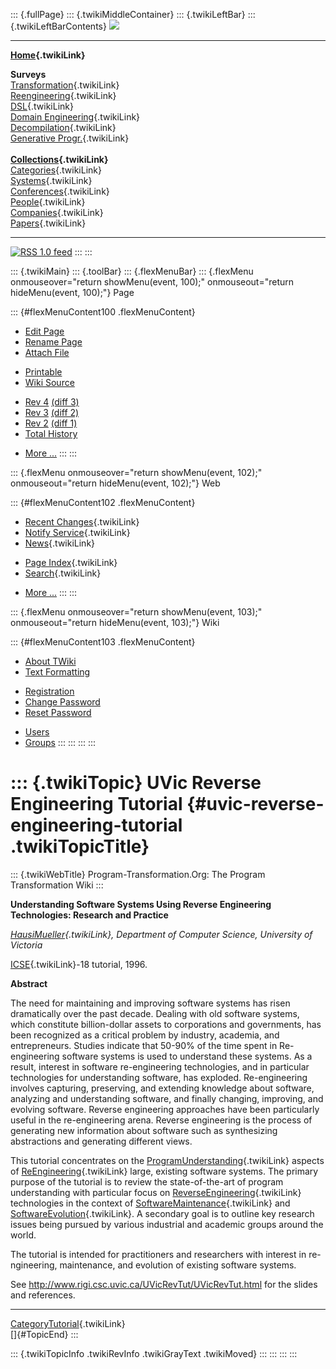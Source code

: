 ::: {.fullPage}
::: {.twikiMiddleContainer}
::: {.twikiLeftBar}
::: {.twikiLeftBarContents}
![](../pub/transformation.gif)

------------------------------------------------------------------------

**[Home](WebHome){.twikiLink}**

**Surveys**\
[Transformation](ProgramTransformation){.twikiLink}\
[Reengineering](ReengineeringWiki){.twikiLink}\
[DSL](DomainSpecificLanguages){.twikiLink}\
[Domain Engineering](DomainEngineering){.twikiLink}\
[Decompilation](DeCompilation){.twikiLink}\
[Generative Progr.](GenerativeProgrammingWiki){.twikiLink}\
\
**[Collections](CategoryCollection){.twikiLink}**\
[Categories](CategoryCategory){.twikiLink}\
[Systems](TransformationSystems){.twikiLink}\
[Conferences](TransformationConferences){.twikiLink}\
[People](TransformationPeople){.twikiLink}\
[Companies](TransformationCompanies){.twikiLink}\
[Papers](CategoryPaper){.twikiLink}

------------------------------------------------------------------------

[![](../pub/rss.gif "RSS 1.0 feed")](WebRss@skin=rss)
:::
:::

::: {.twikiMain}
::: {.toolBar}
::: {.flexMenuBar}
::: {.flexMenu onmouseover="return showMenu(event, 100);" onmouseout="return hideMenu(event, 100);"}
Page

::: {#flexMenuContent100 .flexMenuContent}
-   [Edit
    Page](http://www.program-transformation.org/edit/Transform/UVicReverseEngineeringTutorial?t=1536826587)
-   [Rename
    Page](http://www.program-transformation.org/rename/Transform/UVicReverseEngineeringTutorial)
-   [Attach
    File](http://www.program-transformation.org/attach/Transform/UVicReverseEngineeringTutorial)

<!-- -->

-   [Printable](http://www.program-transformation.org/view/Transform/UVicReverseEngineeringTutorial?skin=print.pattern)
-   [Wiki
    Source](http://www.program-transformation.org/view/Transform/UVicReverseEngineeringTutorial?skin=text&raw=on&contenttype=text/plain)

<!-- -->

-   [Rev
    4](http://www.program-transformation.org/view/Transform/UVicReverseEngineeringTutorial?rev=1.4)
    [(diff 3)](http://www.program-transformation.org/rdiff/Transform/UVicReverseEngineeringTutorial?rev1=1.4&rev2=1.3)
-   [Rev
    3](http://www.program-transformation.org/view/Transform/UVicReverseEngineeringTutorial?rev=1.3)
    [(diff 2)](http://www.program-transformation.org/rdiff/Transform/UVicReverseEngineeringTutorial?rev1=1.3&rev2=1.2)
-   [Rev
    2](http://www.program-transformation.org/view/Transform/UVicReverseEngineeringTutorial?rev=1.2)
    [(diff 1)](http://www.program-transformation.org/rdiff/Transform/UVicReverseEngineeringTutorial?rev1=1.2&rev2=1.1)
-   [Total
    History](http://www.program-transformation.org/rdiff/Transform/UVicReverseEngineeringTutorial)

<!-- -->

-   [More
    \...](http://www.program-transformation.org/oops/Transform/UVicReverseEngineeringTutorial?template=oopsmore&param1=1.4&param2=1.4)
:::
:::

::: {.flexMenu onmouseover="return showMenu(event, 102);" onmouseout="return hideMenu(event, 102);"}
Web

::: {#flexMenuContent102 .flexMenuContent}
-   [Recent Changes](WebChanges){.twikiLink}
-   [Notify Service](WebNotify){.twikiLink}
-   [News](WebNews){.twikiLink}

<!-- -->

-   [Page Index](WebIndex){.twikiLink}
-   [Search](WebSearch){.twikiLink}

<!-- -->

-   [More
    \...](http://www.program-transformation.org/oops/Transform/UVicReverseEngineeringTutorial?template=oopsmore&param1=1.4&param2=1.4)
:::
:::

::: {.flexMenu onmouseover="return showMenu(event, 103);" onmouseout="return hideMenu(event, 103);"}
Wiki

::: {#flexMenuContent103 .flexMenuContent}
-   [About
    TWiki](http://www.program-transformation.org/view/TWiki/WebHome)
-   [Text
    Formatting](http://www.program-transformation.org/view/TWiki/TextFormattingRules)

<!-- -->

-   [Registration](http://www.program-transformation.org/view/TWiki/TWikiRegistration)
-   [Change
    Password](http://www.program-transformation.org/view/TWiki/ChangePassword)
-   [Reset
    Password](http://www.program-transformation.org/view/TWiki/ResetPassword)

<!-- -->

-   [Users](http://www.program-transformation.org/view/Main/TWikiUsers)
-   [Groups](http://www.program-transformation.org/view/Main/TWikiGroups)
:::
:::
:::
:::

::: {.twikiTopic}
UVic Reverse Engineering Tutorial {#uvic-reverse-engineering-tutorial .twikiTopicTitle}
=================================

::: {.twikiWebTitle}
Program-Transformation.Org: The Program Transformation Wiki
:::

**Understanding Software Systems Using Reverse Engineering Technologies:
Research and Practice**

*[HausiMueller](HausiMueller){.twikiLink}, Department of Computer
Science, University of Victoria*

[ICSE](ICSE){.twikiLink}-18 tutorial, 1996.

**Abstract**

The need for maintaining and improving software systems has risen
dramatically over the past decade. Dealing with old software systems,
which constitute billion-dollar assets to corporations and governments,
has been recognized as a critical problem by industry, academia, and
entrepreneurs. Studies indicate that 50-90% of the time spent in
Re-engineering software systems is used to understand these systems. As
a result, interest in software re-engineering technologies, and in
particular technologies for understanding software, has exploded.
Re-engineering involves capturing, preserving, and extending knowledge
about software, analyzing and understanding software, and finally
changing, improving, and evolving software. Reverse engineering
approaches have been particularly useful in the re-engineering arena.
Reverse engineering is the process of generating new information about
software such as synthesizing abstractions and generating different
views.

This tutorial concentrates on the
[ProgramUnderstanding](ProgramUnderstanding){.twikiLink} aspects of
[ReEngineering](ReEngineering){.twikiLink} large, existing software
systems. The primary purpose of the tutorial is to review the
state-of-the-art of program understanding with particular focus on
[ReverseEngineering](ReverseEngineering){.twikiLink} technologies in the
context of [SoftwareMaintenance](SoftwareMaintenance){.twikiLink} and
[SoftwareEvolution](SoftwareEvolution){.twikiLink}. A secondary goal is
to outline key research issues being pursued by various industrial and
academic groups around the world.

The tutorial is intended for practitioners and researchers with interest
in re-ngineering, maintenance, and evolution of existing software
systems.

See <http://www.rigi.csc.uvic.ca/UVicRevTut/UVicRevTut.html> for the
slides and references.

------------------------------------------------------------------------

[CategoryTutorial](CategoryTutorial){.twikiLink}\
[]{#TopicEnd}
:::

::: {.twikiTopicInfo .twikiRevInfo .twikiGrayText .twikiMoved}
:::
:::
:::
:::
